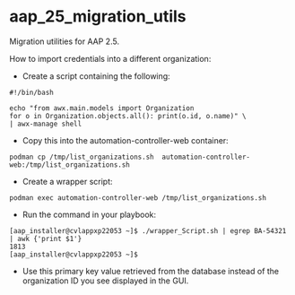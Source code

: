 # aap_25_migration_utils
Migration utilities for AAP 2.5.

How to import credentials into a different organization:

* Create a script containing the following:

```
#!/bin/bash

echo "from awx.main.models import Organization
for o in Organization.objects.all(): print(o.id, o.name)" \
| awx-manage shell
```

* Copy this into the automation-controller-web container:

```
podman cp /tmp/list_organizations.sh  automation-controller-web:/tmp/list_organizations.sh
```

* Create a wrapper script:

```
podman exec automation-controller-web /tmp/list_organizations.sh
```

* Run the command in your playbook:

```
[aap_installer@cvlappxp22053 ~]$ ./wrapper_Script.sh | egrep BA-54321 | awk {'print $1'}
1813
[aap_installer@cvlappxp22053 ~]$
```

* Use this primary key value retrieved from the database instead of the organization ID you see displayed in the GUI.




